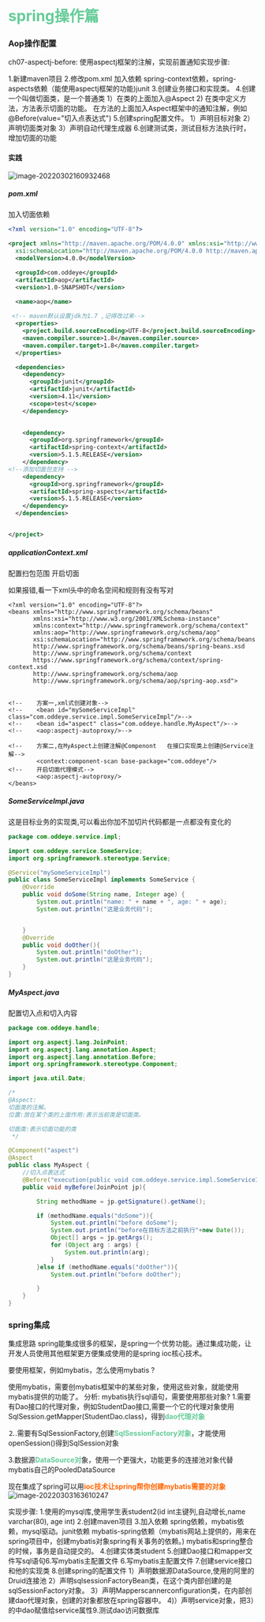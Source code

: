 <font color=#66CC99 style=" font-weight:bold; font-size:30px">spring操作篇</font>



### Aop操作配置

ch07-aspectj-before: 使用aspectj框架的注解，实现前置通知实现步骤:

1.新建maven项目
2.修改pom.xml 加入依赖
	spring-context依赖，spring-aspects依赖（能使用aspectj框架的功能)junit
3.创建业务接口和实现类。
4.创建一个叫做切面类，是一个普通类
	1）在类的上面加入@Aspect
	2) 在类中定义方法，方法表示切面的功能。
	在方法的上面加入Aspect框架中的通知注解，例如@Before(value="切入点表达式")
	5.创建spring配置文件。
	1）声明目标对象
	2）声明切面类对象
	3）声明自动代理生成器
	6.创建测试类，测试目标方法执行时，增加切面的功能



#### 实践

![image-20220302160932468](spring操作篇.assets/image-20220302160932468.png)

##### pom.xml

加入切面依赖

```xml
<?xml version="1.0" encoding="UTF-8"?>

<project xmlns="http://maven.apache.org/POM/4.0.0" xmlns:xsi="http://www.w3.org/2001/XMLSchema-instance"
  xsi:schemaLocation="http://maven.apache.org/POM/4.0.0 http://maven.apache.org/xsd/maven-4.0.0.xsd">
  <modelVersion>4.0.0</modelVersion>

  <groupId>com.oddeye</groupId>
  <artifactId>aop</artifactId>
  <version>1.0-SNAPSHOT</version>

  <name>aop</name>
 
 <!-- maven默认设置jdk为1.7 ,记得改过来-->
  <properties>
    <project.build.sourceEncoding>UTF-8</project.build.sourceEncoding>
    <maven.compiler.source>1.8</maven.compiler.source>
    <maven.compiler.target>1.8</maven.compiler.target>
  </properties>

  <dependencies>
    <dependency>
      <groupId>junit</groupId>
      <artifactId>junit</artifactId>
      <version>4.11</version>
      <scope>test</scope>
    </dependency>
    

    <dependency>
      <groupId>org.springframework</groupId>
      <artifactId>spring-context</artifactId>
      <version>5.1.5.RELEASE</version>
    </dependency>
<!--添加切面包支持 -->
    <dependency>
      <groupId>org.springframework</groupId>
      <artifactId>spring-aspects</artifactId>
      <version>5.1.5.RELEASE</version>
    </dependency>
  </dependencies>


</project>

```

##### applicationContext.xml

配置扫包范围
开启切面

如果报错,看一下xml头中的命名空间和规则有没有写对

```xml-dtd
<?xml version="1.0" encoding="UTF-8"?>
<beans xmlns="http://www.springframework.org/schema/beans"
       xmlns:xsi="http://www.w3.org/2001/XMLSchema-instance"
       xmlns:context="http://www.springframework.org/schema/context"
       xmlns:aop="http://www.springframework.org/schema/aop"
       xsi:schemaLocation="http://www.springframework.org/schema/beans
       http://www.springframework.org/schema/beans/spring-beans.xsd
       http://www.springframework.org/schema/context
       https://www.springframework.org/schema/context/spring-context.xsd
       http://www.springframework.org/schema/aop
       http://www.springframework.org/schema/aop/spring-aop.xsd">


<!--    方案一,xml式创建对象-->
<!--    <bean id="mySomeServiceImpl" class="com.oddeye.service.impl.SomeServiceImpl"/>-->
<!--    <bean id="aspect" class="com.oddeye.handle.MyAspect"/>-->
<!--    <aop:aspectj-autoproxy/>-->

<!--    方案二,在MyAspect上创建注解@Compenont   在接口实现类上创建@Service注解-->
        <context:component-scan base-package="com.oddeye"/>
<!--    开启切面代理模式-->
        <aop:aspectj-autoproxy/>
</beans>
```



##### SomeServiceImpl.java

这是目标业务的实现类,可以看出你加不加切片代码都是一点都没有变化的

```java
package com.oddeye.service.impl;

import com.oddeye.service.SomeService;
import org.springframework.stereotype.Service;

@Service("mySomeServiceImpl")
public class SomeServiceImpl implements SomeService {
    @Override
    public void doSome(String name, Integer age) {
        System.out.println("name: " + name + ", age: " + age);
        System.out.println("这是业务代码");


    }
    @Override
    public void doOther(){
    	System.out.println("doOther");
        System.out.println("这是业务代码");
    }
}

```

##### MyAspect.java

配置切入点和切入内容

```java
package com.oddeye.handle;

import org.aspectj.lang.JoinPoint;
import org.aspectj.lang.annotation.Aspect;
import org.aspectj.lang.annotation.Before;
import org.springframework.stereotype.Component;

import java.util.Date;

/*
@Aspect:
切面类的注解。
位置:放在某个类的上面作用:表示当前类是切面类。

切面类:表示切面功能的类
 */

@Component("aspect")
@Aspect
public class MyAspect {
    //切入点表达式
    @Before("execution(public void com.oddeye.service.impl.SomeServiceImpl.*(..))")
    public void myBefore(JoinPoint jp){

        String methodName = jp.getSignature().getName();

        if (methodName.equals("doSome")){
            System.out.println("before doSome");
            System.out.println("before在目标方法之前执行"+new Date());
            Object[] args = jp.getArgs();
            for (Object arg : args) {
                System.out.println(arg);
            }
        }else if (methodName.equals("doOther")){
            System.out.println("before doOther");

        }
    }
}

```

### spring集成

集成思路
spring能集成很多的框架，是spring一个优势功能。通过集成功能，让开发人员使用其他框架更方便集成使用的是spring ioc核心技术。



要使用框架，例如mybatis，怎么使用mybatis ?

使用mybatis，需要创mybatis框架中的某些对象，使用这些对象，就能使用mybatis提供的功能了。
分析: mybatis执行sql语句，需要使用那些对象?
1.需要有Dao接口的代理对象，例如StudentDao接口,需要一个它的代理对象使用SqlSession.getMapper(StudentDao.class)，得到<font color=#66CC99 style=" font-weight:bold;">dao代理对象</font>

⒉.需要有SqISessionFactory,创建<font color=#66CC99 style=" font-weight:bold;">SqlSessionFactory对象</font>，才能使用openSession()得到SqlSession对象

3.数据源<font color=#66CC99 style=" font-weight:bold;">DataSource对</font>象，使用一个更强大，功能更多的连接池对象代替mybatis自己的PooledDataSource



现在集成了spring可以用<font color=#FF6666* style=" font-weight:bold;">ioc技术让spring帮你创建mybatis需要的对象</font>
![image-20220303163610247](spring操作篇.assets/image-20220303163610247.png)

实现步骤:
1.使用的mysql库,使用学生表student2(id int主键列,自动增长,name varchar(80),
age int)
2.创建maven项目
3.加入依赖
spring依赖，mybatis依赖，mysql驱动。junit依赖
mybatis-spring依赖（mybatis网站上提供的，用来在spring项目中，创建mybatis对象spring有关事务的依赖。)
mybatis和spring整合的时候，事务是自动提交的。
4.创建实体类student
5.创建Dao接口和mapper文件写sql语句6.写mybatis主配置文件
6.写mybatis主配置文件
7.创建service接口和他的实现类
8.创建spring的配置文件
1）声明数据源DataSource,使用的阿里的Druid连接池
2）声明sqlsessionFactoryBean类，在这个类内部创建的是sqlSessionFactory对象。
3）声明Mapperscannerconfiguration类，在内部创建dao代理对象，创建的对象都放在spring容器中。
4)）声明service对象，把3）的中dao赋值给service属性9.测试dao访问数据库

